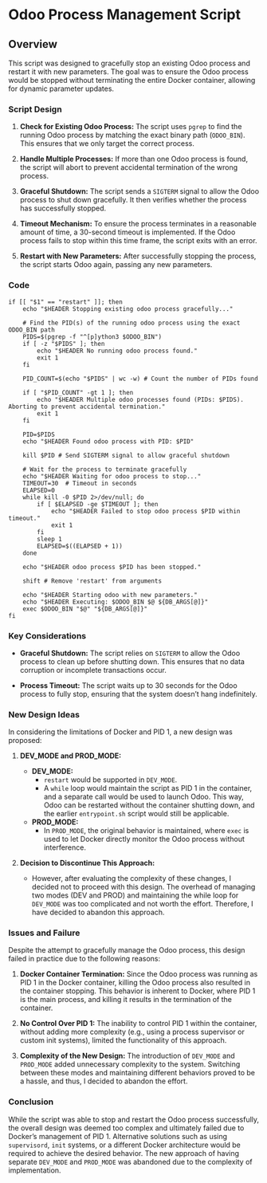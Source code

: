 # Odoo Process Management Script

## Overview

This script was designed to gracefully stop an existing Odoo process and restart it with new parameters. The goal was to ensure the Odoo process would be stopped without terminating the entire Docker container, allowing for dynamic parameter updates.

### Script Design

1. **Check for Existing Odoo Process:**
   The script uses `pgrep` to find the running Odoo process by matching the exact binary path (`ODOO_BIN`). This ensures that we only target the correct process.

2. **Handle Multiple Processes:**
   If more than one Odoo process is found, the script will abort to prevent accidental termination of the wrong process.

3. **Graceful Shutdown:**
   The script sends a `SIGTERM` signal to allow the Odoo process to shut down gracefully. It then verifies whether the process has successfully stopped.

4. **Timeout Mechanism:**
   To ensure the process terminates in a reasonable amount of time, a 30-second timeout is implemented. If the Odoo process fails to stop within this time frame, the script exits with an error.

5. **Restart with New Parameters:**
   After successfully stopping the process, the script starts Odoo again, passing any new parameters.

### Code

    if [[ "$1" == "restart" ]]; then
        echo "$HEADER Stopping existing odoo process gracefully..."
    
        # Find the PID(s) of the running odoo process using the exact ODOO_BIN path
        PIDS=$(pgrep -f "^[p]ython3 $ODOO_BIN")
        if [ -z "$PIDS" ]; then
            echo "$HEADER No running odoo process found."
            exit 1
        fi
    
        PID_COUNT=$(echo "$PIDS" | wc -w) # Count the number of PIDs found
    
        if [ "$PID_COUNT" -gt 1 ]; then
            echo "$HEADER Multiple odoo processes found (PIDs: $PIDS). Aborting to prevent accidental termination."
            exit 1
        fi
    
        PID=$PIDS
        echo "$HEADER Found odoo process with PID: $PID"
    
        kill $PID # Send SIGTERM signal to allow graceful shutdown
    
        # Wait for the process to terminate gracefully
        echo "$HEADER Waiting for odoo process to stop..."
        TIMEOUT=30  # Timeout in seconds
        ELAPSED=0
        while kill -0 $PID 2>/dev/null; do
            if [ $ELAPSED -ge $TIMEOUT ]; then
                echo "$HEADER Failed to stop odoo process $PID within timeout."
                exit 1
            fi
            sleep 1
            ELAPSED=$((ELAPSED + 1))
        done
    
        echo "$HEADER odoo process $PID has been stopped."
    
        shift # Remove 'restart' from arguments
    
        echo "$HEADER Starting odoo with new parameters."
        echo "$HEADER Executing: $ODOO_BIN $@ ${DB_ARGS[@]}"
        exec $ODOO_BIN "$@" "${DB_ARGS[@]}"
    fi

### Key Considerations

- **Graceful Shutdown:** The script relies on `SIGTERM` to allow the Odoo process to clean up before shutting down. This ensures that no data corruption or incomplete transactions occur.
  
- **Process Timeout:** The script waits up to 30 seconds for the Odoo process to fully stop, ensuring that the system doesn’t hang indefinitely.

### New Design Ideas

In considering the limitations of Docker and PID 1, a new design was proposed:

1. **DEV_MODE and PROD_MODE:**
   - **DEV_MODE:** 
     - `restart` would be supported in `DEV_MODE`.
     - A `while` loop would maintain the script as PID 1 in the container, and a separate call would be used to launch Odoo. This way, Odoo can be restarted without the container shutting down, and the earlier `entrypoint.sh` script would still be applicable.
   - **PROD_MODE:**
     - In `PROD_MODE`, the original behavior is maintained, where `exec` is used to let Docker directly monitor the Odoo process without interference.
  
2. **Decision to Discontinue This Approach:**
   - However, after evaluating the complexity of these changes, I decided not to proceed with this design. The overhead of managing two modes (DEV and PROD) and maintaining the while loop for `DEV_MODE` was too complicated and not worth the effort. Therefore, I have decided to abandon this approach.

### Issues and Failure

Despite the attempt to gracefully manage the Odoo process, this design failed in practice due to the following reasons:

1. **Docker Container Termination:**
   Since the Odoo process was running as PID 1 in the Docker container, killing the Odoo process also resulted in the container stopping. This behavior is inherent to Docker, where PID 1 is the main process, and killing it results in the termination of the container.

2. **No Control Over PID 1:**
   The inability to control PID 1 within the container, without adding more complexity (e.g., using a process supervisor or custom init systems), limited the functionality of this approach.

3. **Complexity of the New Design:**
   The introduction of `DEV_MODE` and `PROD_MODE` added unnecessary complexity to the system. Switching between these modes and maintaining different behaviors proved to be a hassle, and thus, I decided to abandon the effort.

### Conclusion

While the script was able to stop and restart the Odoo process successfully, the overall design was deemed too complex and ultimately failed due to Docker’s management of PID 1. Alternative solutions such as using `supervisord`, `init` systems, or a different Docker architecture would be required to achieve the desired behavior. The new approach of having separate `DEV_MODE` and `PROD_MODE` was abandoned due to the complexity of implementation.

